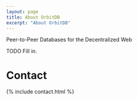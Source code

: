 ```yaml
---
layout: page
title: About OrbitDB
excerpt: "About OrbitDB"
---
```


Peer-to-Peer Databases for the Decentralized Web

TODO Fill in.

# Contact

{% include contact.html %}
